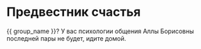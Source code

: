# Предвестник счастья

{{ group_name }}? У вас психологии общения Аллы Борисовны последней пары не будет, идите домой.
